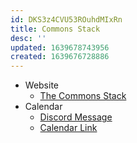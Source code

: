 ```yaml
---
id: DKS3z4CVU53ROuhdMIxRn
title: Commons Stack
desc: ''
updated: 1639678743956
created: 1639676728886
---
```


* Website
  * [The Commons Stack](https://commonsstack.org/)
* Calendar
  * [Discord Message](https://discord.com/channels/776352358832930816/805867394102460427/913787203874865162)
  * [Calendar Link](https://calendar.google.com/calendar/u/0/embed?src=c_vjdckfj4bharuovhd4rmo3dtv4@group.calendar.google.com&ctz=America/eastern)
